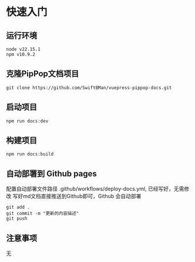 # 快速入门

## 运行环境

```shell
node v22.15.1
npm v10.9.2
```

## 克隆PipPop文档项目

`git clone https://github.com/SwiftBMan/vuepress-pippop-docs.git`

## 启动项目

```shell
npm run docs:dev
```

## 构建项目

```shell
npm run docs:build
```

## 自动部署到 Github pages

配置自动部署文件路径 .github/workflows/deploy-docs.yml, 已经写好，无需修改
写好md文档直接推送到Github即可，Github 会自动部署

```shell
git add .
git commit -m "更新的内容描述"
git push
```

## 注意事项

无
